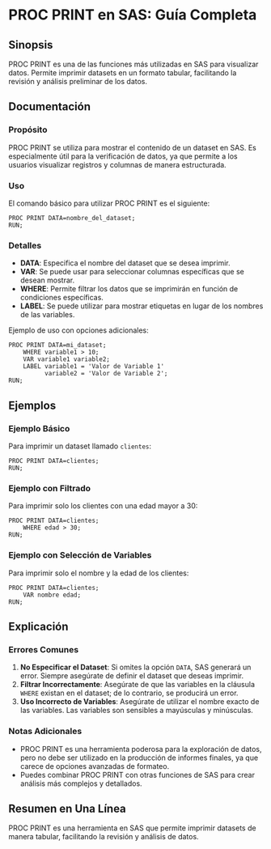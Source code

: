 <!--
Meta Description: # PROC PRINT en SAS: Guía Completa ## Sinopsis PROC PRINT es una de las funciones más utilizadas en SAS para visualizar datos. Permite imprimir datase...
Meta Keywords: proc, print, sas, para, que
-->

# PROC PRINT en SAS: Guía Completa

## Sinopsis
PROC PRINT es una de las funciones más utilizadas en SAS para visualizar datos. Permite imprimir datasets en un formato tabular, facilitando la revisión y análisis preliminar de los datos.

## Documentación
### Propósito
PROC PRINT se utiliza para mostrar el contenido de un dataset en SAS. Es especialmente útil para la verificación de datos, ya que permite a los usuarios visualizar registros y columnas de manera estructurada.

### Uso
El comando básico para utilizar PROC PRINT es el siguiente:

```sas
PROC PRINT DATA=nombre_del_dataset;
RUN;
```

### Detalles
- **DATA**: Especifica el nombre del dataset que se desea imprimir.
- **VAR**: Se puede usar para seleccionar columnas específicas que se desean mostrar.
- **WHERE**: Permite filtrar los datos que se imprimirán en función de condiciones específicas.
- **LABEL**: Se puede utilizar para mostrar etiquetas en lugar de los nombres de las variables.

Ejemplo de uso con opciones adicionales:

```sas
PROC PRINT DATA=mi_dataset;
    WHERE variable1 > 10;
    VAR variable1 variable2;
    LABEL variable1 = 'Valor de Variable 1'
          variable2 = 'Valor de Variable 2';
RUN;
```

## Ejemplos
### Ejemplo Básico
Para imprimir un dataset llamado `clientes`:

```sas
PROC PRINT DATA=clientes;
RUN;
```

### Ejemplo con Filtrado
Para imprimir solo los clientes con una edad mayor a 30:

```sas
PROC PRINT DATA=clientes;
    WHERE edad > 30;
RUN;
```

### Ejemplo con Selección de Variables
Para imprimir solo el nombre y la edad de los clientes:

```sas
PROC PRINT DATA=clientes;
    VAR nombre edad;
RUN;
```

## Explicación
### Errores Comunes
1. **No Especificar el Dataset**: Si omites la opción `DATA`, SAS generará un error. Siempre asegúrate de definir el dataset que deseas imprimir.
2. **Filtrar Incorrectamente**: Asegúrate de que las variables en la cláusula `WHERE` existan en el dataset; de lo contrario, se producirá un error.
3. **Uso Incorrecto de Variables**: Asegúrate de utilizar el nombre exacto de las variables. Las variables son sensibles a mayúsculas y minúsculas.

### Notas Adicionales
- PROC PRINT es una herramienta poderosa para la exploración de datos, pero no debe ser utilizado en la producción de informes finales, ya que carece de opciones avanzadas de formateo.
- Puedes combinar PROC PRINT con otras funciones de SAS para crear análisis más complejos y detallados.

## Resumen en Una Línea
PROC PRINT es una herramienta en SAS que permite imprimir datasets de manera tabular, facilitando la revisión y análisis de datos.